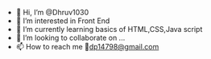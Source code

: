 - 👋 Hi, I’m @Dhruv1030
- 👀 I’m interested in Front End 
- 🌱 I’m currently learning basics of HTML,CSS,Java script
- 💞️ I’m looking to collaborate on ...
- 📫 How to reach me 📧dp14798@gmail.com

<!---
Dhruv1030/Dhruv1030 is a ✨ special ✨ repository because its `README.md` (this file) appears on your GitHub profile.
You can click the Preview link to take a look at your changes.
--->
